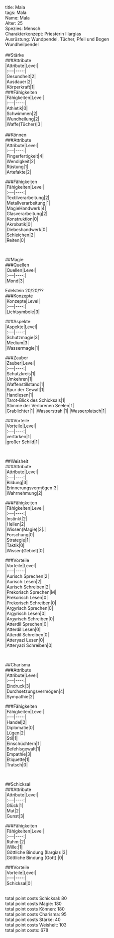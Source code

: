title: Mala  
tags: Mala  
Name: Mala  
Alter:  25  
Spezies: Mensch   
Charakterkonzept:  Priesterin Illargias  
Ausrüstung:  Wundpendel, Tücher, Pfeil und Bogen  
Wundheilpendel  
&nbsp;  
##Stärke  
###Attribute  
|Attribute|Level|  
|:---|----:|  
|Gesundheit|2|  
|Ausdauer|2|  
|Körperkraft|1|  
###Fähigkeiten  
|Fähigkeiten|Level|  
|:---|----:|  
|Athletik|0|  
|Schwimmen|2|  
|Wundheilung|2|  
|Waffe(Tücher)|3|  
&nbsp;  
##Können  
###Attribute  
|Attribute|Level|  
|:---|----:|  
|Fingerfertigkeit|4|  
|Wendigkeit|2|  
|Rüstung|1|  
|Artefakte|2|  
  
###Fähigkeiten  
|Fähigkeiten|Level|  
|:---|----:|  
|Textilverarbeitung|2|  
|Metallverarbeitung|1|  
|MagieHandwerk|4|  
|Glasverarbeitung|2|  
|Konstruktion|0|  
|Akrobatik|0|  
|Diebeshandwerk|0|  
|Schleichen|2|  
|Reiten|0|  
  
&nbsp;  
  
##Magie  
###Quellen  
|Quellen|Level|  
|:---|----:|  
|Mond|3|  
  
Edelstein 20/20/??  
###Konzepte  
|Konzepte|Level|  
|:---|----:|  
|Lichtsymbole|3|  
  
###Aspekte  
|Aspekte|Level|  
|:---|----:|  
|Schutzmagie|3|  
|Medium|3|  
|Wassermagie|1| 
  
###Zauber  
|Zauber|Level|  
|:---|----:|  
|Schutzkreis|1|  
|Umkehren|1|  
|Waffenstillstand|1|  
|Spur der Gewalt|1|  
|Handlesen|1|  
|Tarot-Blick des Schicksals|1|  
|Stimme der Verlorenen Seelen|1|  
|Grablichter|1| 
|Wasserstrahl|1| 
|Wasserplatsch|1| 
  
###Vorteile  
|Vorteile|Level|  
|:---|----:|  
|vertärken|1|  
|großer Schild|1|  
  
&nbsp;  
  
##Weisheit  
###Attribute  
|Attribute|Level|  
|:---|----:|  
|Bildung|3|  
|Erinnerungsvermögen|3|  
|Wahrnehmung|2|  
  
###Fähigkeiten  
|Fähigkeiten|Level|  
|:---|----:|  
|Instinkt|2|  
|Heilen|2|  
|Wissen(Magie)|2|.|  
|Forschung|0|  
|Strategie|1|  
|Taktik|0|  
|Wissen(Gebiet)|0|  
  
###Vorteile  
|Vorteile|Level|  
|:---|----:|  
|Aurisch Sprechen|2|  
|Aurisch Lesen|2|  
|Aurisch Schreiben|2|  
|Prekorisch Sprechen|M|  
|Prekorisch Lesen|0|  
|Prekorisch Schreiben|0|  
|Argyrisch Sprechen|0|  
|Argyrisch Lesen|0|  
|Argyrisch Schreiben|0|  
|Atterdil Sprechen|0|  
|Atterdil Lesen|0|  
|Atterdil Schreiben|0|  
|Atteryazi Lesen|0|  
|Atteryazi Schreiben|0|  
  
&nbsp;  
  
##Charisma  
###Attribute  
|Attribute|Level|  
|:---|----:|  
|Eindruck|3|  
|Durchsetzungsvermögen|4|  
|Sympathie|2|  
  
###Fähigkeiten  
|Fähigkeiten|Level|  
|:---|----:|  
|Handel|2|  
|Diplomatie|0|  
|Lügen|2|  
|Stil|1|  
|Einschüchtern|1|  
|Befehlsgewalt|1|  
|Empathie|3|  
|Etiquette|1|  
|Tratsch|0|  
  
&nbsp;  
  
##Schicksal  
###Attribute  
|Attribute|Level|  
|:---|----:|  
|Glück|1|  
|Mut|2|  
|Gunst|3|  
  
###Fähigkeiten  
|Fähigkeiten|Level|  
|:---|----:|  
|Ruhm:|2|  
|Wille:|1|  
|Göttliche Bindung (Ilargia):|3|  
|Göttliche Bindung (Gott):|0|  
  
###Vorteile  
|Vorteile|Level|  
|:---|----:|  
|Schicksal|0|  
  
&nbsp;  
total point costs Schicksal: 80  
total point costs Magie: 180  
total point costs Können: 180  
total point costs Charisma: 95  
total point costs Stärke: 40  
total point costs Weisheit: 103  
total point costs: 678  
